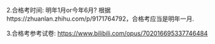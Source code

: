 2.合格考时间: 明年1月or今年6月? 根据https://zhuanlan.zhihu.com/p/9171764792，合格考应当是明年一月.



3.合格考参考试卷: https://www.bilibili.com/opus/702016695337746484